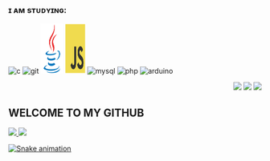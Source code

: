 ### ɪ ᴀᴍ sᴛᴜᴅʏɪɴɢ: 
  
  <img src="https://cdn.jsdelivr.net/gh/devicons/devicon/icons/c/c-plain.svg" alt="c" width="40" height="100"/> <img 
  src="https://www.vectorlogo.zone/logos/git-scm/git-scm-icon.svg" alt="git" width="40" height="100"/> 
  <img src="https://raw.githubusercontent.com/devicons/devicon/master/icons/java/java-original.svg" alt="java" width="45" height="100"/>
  <img src="https://raw.githubusercontent.com/devicons/devicon/master/icons/javascript/javascript-original.svg" alt="javascript" width="40" height="100"/>
  <img src="https://cdn.jsdelivr.net/gh/devicons/devicon/icons/mysql/mysql-original.svg" alt="mysql" width="40" height="100"/>
  <img src="https://cdn.jsdelivr.net/gh/devicons/devicon/icons/php/php-plain.svg" alt="php" width="45" height="100"/>
  <img src="https://cdn.jsdelivr.net/gh/devicons/devicon/icons/arduino/arduino-original.svg" alt="arduino" width="40" height="100"/>


  <p align="right">
  <a href="https://www.instagram.com/arudaguer/" target="_blank"><img src="https://img.shields.io/badge/-Instagram-%23E4405F?style=for-the-badge&logo=instagram&logoColor=white" target="_blank"></a>
  <a href="https://discordapp.com/users/781513965146341387" target="_blank"><img src="https://img.shields.io/badge/Discord-7289DA?style=for-the-badge&logo=discord&logoColor=white" target="_blank"></a> 
  <a href = "mailto: laura.daguerds@gmail.com"><img src="https://img.shields.io/badge/-Gmail-%23333?style=for-the-badge&logo=gmail&logoColor=white" target="_blank"></a>


## WELCOME TO MY GITHUB


<div>
<a href="https://github.com/AruDaguer">
<img height="180em" src="https://github-readme-stats.vercel.app/api/top-langs/?username=AruDaguer&layout=compact&langs_count=7&theme=dracula"/>
<img height="180em" src="https://github-readme-stats.vercel.app/api?username=AruDaguer&show_icons=true&theme=dracula&include_all_commits=true&count_private=true"/>
</div>

![Snake animation](https://github.com/AruDaguer/AruDaguer/blob/output/github-contribution-grid-snake.svg)

